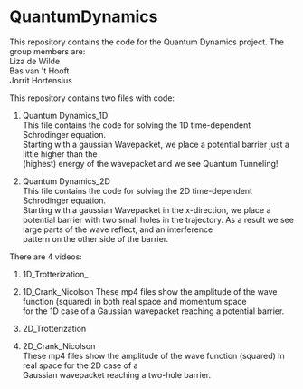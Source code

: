 # QuantumDynamics
This repository contains the code for the Quantum Dynamics project. The group members are:  
Liza de Wilde  
Bas van 't Hooft  
Jorrit Hortensius  

This repository contains two files with code:  

1. Quantum Dynamics_1D  
This file contains the code for solving the 1D time-dependent Schrodinger equation.  
Starting with a gaussian Wavepacket, we place a potential barrier just a little higher than the  
(highest) energy of the wavepacket and we see Quantum Tunneling!

2. Quantum Dynamics_2D  
This file contains the code for solving the 2D time-dependent Schrodinger equation.  
Starting with a gaussian Wavepacket in the x-direction, we place a potential barrier with two 
small holes in the trajectory. As a result we see large parts of the wave reflect, and an interference  
pattern on the other side of the barrier.

There are 4 videos:

1. 1D_Trotterization_
2. 1D_Crank_Nicolson 
These mp4 files show the amplitude of the wave function (squared) in both real space and momentum space  
for the 1D case of a Gaussian wavepacket reaching a potential barrier. 

3. 2D_Trotterization  
4. 2D_Crank_Nicolson  
These mp4 files show the amplitude of the wave function (squared) in real space for the 2D case of a  
Gaussian wavepacket reaching a two-hole barrier. 
